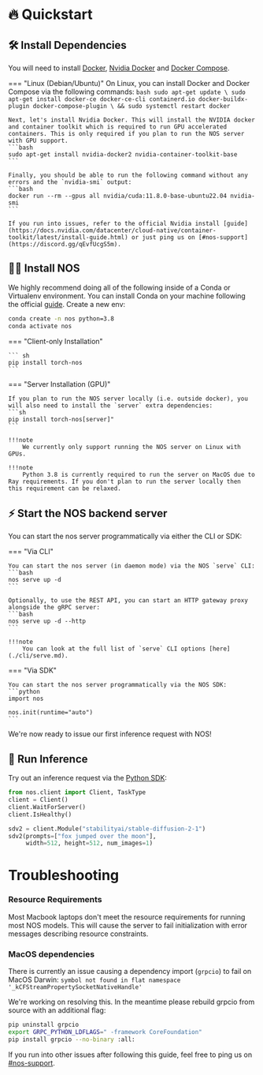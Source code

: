 # 🔥 Quickstart

## 🛠️ Install Dependencies

You will need to install [Docker](https://docs.docker.com/get-docker/), [Nvidia Docker](https://docs.nvidia.com/datacenter/cloud-native/container-toolkit/install-guide.html#docker) and [Docker Compose](https://docs.docker.com/compose/install/).

=== "Linux (Debian/Ubuntu)"
    On Linux, you can install Docker and Docker Compose via the following commands:
    ```bash
    sudo apt-get update \
    sudo apt-get install docker-ce docker-ce-cli containerd.io docker-buildx-plugin docker-compose-plugin \
    && sudo systemctl restart docker
    ```

    Next, let's install Nvidia Docker. This will install the NVIDIA docker and container toolkit which is required to run GPU accelerated containers. This is only required if you plan to run the NOS server with GPU support.
    ```bash
    sudo apt-get install nvidia-docker2 nvidia-container-toolkit-base
    ```

    Finally, you should be able to run the following command without any errors and the `nvidia-smi` output:
    ```bash
    docker run --rm --gpus all nvidia/cuda:11.8.0-base-ubuntu22.04 nvidia-smi
    ```

    If you run into issues, refer to the official Nvidia install [guide](https://docs.nvidia.com/datacenter/cloud-native/container-toolkit/latest/install-guide.html) or just ping us on [#nos-support](https://discord.gg/qEvfUcgS5m).

## 👩‍💻 Install NOS

We highly recommend doing all of the following inside of a Conda or Virtualenv environment. You can install Conda on your machine following the official [guide](https://conda.io/projects/conda/en/latest/user-guide/install/index.html). Create a new env:
```bash
conda create -n nos python=3.8
conda activate nos
```

=== "Client-only Installation"

    ``` sh
    pip install torch-nos
    ```

=== "Server Installation (GPU)"

    If you plan to run the NOS server locally (i.e. outside docker), you will also need to install the `server` extra dependencies:
    ```sh
    pip install torch-nos[server]"
    ```

    !!!note
        We currently only support running the NOS server on Linux with GPUs. 

    !!!note
        Python 3.8 is currently required to run the server on MacOS due to Ray requirements. If you don't plan to run the server locally then this requirement can be relaxed.

## ⚡️ Start the NOS backend server

You can start the nos server programmatically via either the CLI or SDK:

=== "Via CLI"

    You can start the nos server (in daemon mode) via the NOS `serve` CLI:
    ```bash
    nos serve up -d
    ```

    Optionally, to use the REST API, you can start an HTTP gateway proxy alongside the gRPC server:
    ```bash
    nos serve up -d --http
    ```
    
    !!!note
        You can look at the full list of `serve` CLI options [here](./cli/serve.md). 

=== "Via SDK"

    You can start the nos server programmatically via the NOS SDK:
    ```python
    import nos

    nos.init(runtime="auto")
    ```

We're now ready to issue our first inference request with NOS!

## 🚀 Run Inference

Try out an inference request via the [Python SDK](https://pypi.org/project/torch-nos):

```python
from nos.client import Client, TaskType
client = Client()
client.WaitForServer()
client.IsHealthy()

sdv2 = client.Module("stabilityai/stable-diffusion-2-1")
sdv2(prompts=["fox jumped over the moon"],
     width=512, height=512, num_images=1)
```

# Troubleshooting

### Resource Requirements

Most Macbook laptops don't meet the resource requirements for running most NOS models. This will cause the server to fail initialization with error messages describing resource constraints.

### MacOS dependencies

There is currently an issue causing a dependency import (`grpcio`) to fail on MacOS Darwin: 
`symbol not found in flat namespace '_kCFStreamPropertySocketNativeHandle'`

We're working on resolving this. In the meantime please rebuild grpcio from source with an additional flag:
```bash
pip uninstall grpcio
export GRPC_PYTHON_LDFLAGS=" -framework CoreFoundation"
pip install grpcio --no-binary :all:
```

If you run into other issues after following this guide, feel free to ping us on [#nos-support](https://discord.gg/qEvfUcgS5m).

